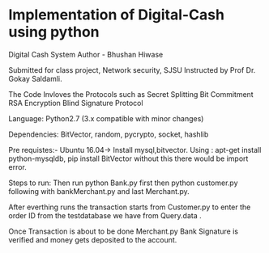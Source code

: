 # Implementation of Digital-Cash using python

Digital Cash System Author - Bhushan Hiwase

Submitted for class project, Network security, SJSU Instructed by Prof Dr. Gokay Saldamli.

The Code Invloves the Protocols such as Secret Splitting Bit Commitment RSA Encryption Blind Signature Protocol

Language: Python2.7 (3.x compatible with minor changes)

Dependencies: BitVector, random, pycrypto, socket, hashlib

Pre requistes:- Ubuntu 16.04-> Install mysql,bitvector. Using : apt-get install python-mysqldb, pip install BitVector without this there would be import error.

Steps to run: Then run python Bank.py first then python customer.py following with bankMerchant.py and last Merchant.py.

After everthing runs the transaction starts from Customer.py to enter the order ID from the testdatabase we have from Query.data .

Once Transaction is about to be done Merchant.py Bank Signature is verified and money gets deposited to the account.
